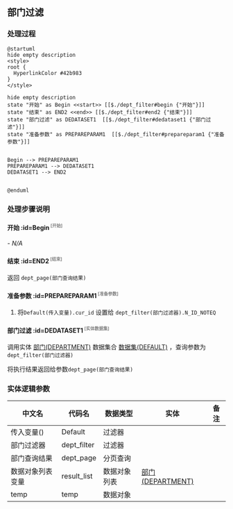 ## 部门过滤 <!-- {docsify-ignore-all} -->

   

### 处理过程

```plantuml
@startuml
hide empty description
<style>
root {
  HyperlinkColor #42b983
}
</style>

hide empty description
state "开始" as Begin <<start>> [[$./dept_filter#begin {"开始"}]]
state "结束" as END2 <<end>> [[$./dept_filter#end2 {"结束"}]]
state "部门过滤" as DEDATASET1  [[$./dept_filter#dedataset1 {"部门过滤"}]]
state "准备参数" as PREPAREPARAM1  [[$./dept_filter#prepareparam1 {"准备参数"}]]


Begin --> PREPAREPARAM1
PREPAREPARAM1 --> DEDATASET1
DEDATASET1 --> END2


@enduml
```


### 处理步骤说明

#### 开始 :id=Begin<sup class="footnote-symbol"> <font color=gray size=1>[开始]</font></sup>



*- N/A*
#### 结束 :id=END2<sup class="footnote-symbol"> <font color=gray size=1>[结束]</font></sup>



返回 `dept_page(部门查询结果)`

#### 准备参数 :id=PREPAREPARAM1<sup class="footnote-symbol"> <font color=gray size=1>[准备参数]</font></sup>



1. 将`Default(传入变量).cur_id` 设置给  `dept_filter(部门过滤器).N_ID_NOTEQ`

#### 部门过滤 :id=DEDATASET1<sup class="footnote-symbol"> <font color=gray size=1>[实体数据集]</font></sup>



调用实体 [部门(DEPARTMENT)](module/Base/department.md) 数据集合 [数据集(DEFAULT)](module/Base/department#数据集合) ，查询参数为`dept_filter(部门过滤器)`

将执行结果返回给参数`dept_page(部门查询结果)`



### 实体逻辑参数

|    中文名   |    代码名    |  数据类型    |  实体   |备注 |
| --------| --------| -------- | -------- | --------   |
|传入变量(<i class="fa fa-check"/></i>)|Default|过滤器|||
|部门过滤器|dept_filter|过滤器|||
|部门查询结果|dept_page|分页查询|||
|数据对象列表变量|result_list|数据对象列表|[部门(DEPARTMENT)](module/Base/department.md)||
|temp|temp|数据对象|||
